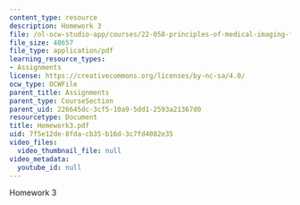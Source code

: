 ```yaml
---
content_type: resource
description: Homework 3
file: /ol-ocw-studio-app/courses/22-058-principles-of-medical-imaging-fall-2002/7f5e12de8fdacb35b16d3c7fd4082e35_Homework3.pdf
file_size: 48657
file_type: application/pdf
learning_resource_types:
- Assignments
license: https://creativecommons.org/licenses/by-nc-sa/4.0/
ocw_type: OCWFile
parent_title: Assignments
parent_type: CourseSection
parent_uid: 226645dc-3cf5-10a9-5dd1-2593a21367d0
resourcetype: Document
title: Homework3.pdf
uid: 7f5e12de-8fda-cb35-b16d-3c7fd4082e35
video_files:
  video_thumbnail_file: null
video_metadata:
  youtube_id: null
---
```

Homework 3